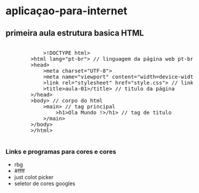 # aplicaçao-para-internet

## primeira aula estrutura basica HTML

<pre>
            
            >!DOCTYPE html>
        >html lang="pt-br"> // linguagem da página web pt-br 
        >head> 
            >meta charset="UTF-8">
            >meta name="viewport" content="width=device-width, initial-scale=1.0">
            >link rel="stylesheet" href="style.css"> // link de style
            >title>aula-01>/title> // titulo da página 
        >/head>
        >body> // corpo do html
            >main> // tag principal 
                >h1>Ola Mundo !>/h1> // tag de titulo 
            >/main>
        >/body>
        >/html>

</pre> 

### Links e programas para cores e cores

- rbg 
- #ffff
- just colot picker
- seletor de cores googles




